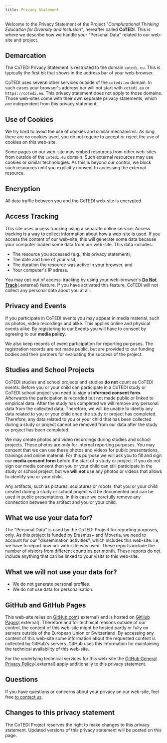 ```yaml
---
title: Privacy Statement
---
```


Welcome to the Privacy Statement of the Project *"Complutational Thinking Education for Diversity and Inclusion"*, hereafter called **CoTEDI**. This is where we describe how we handle your "Personal Data" related to our web-site and project. 

## Demarcation 

The CoTEDI Privacy Statement is restricted to the domain `cotedi.eu`. This 
is typically the first bit that shows in the address bar of your web-browser. 

CoTEDI uses several other services outside of the `cotedi.eu` domain. In such
cases your browser's address bar will not start with `cotedi.eu` or
`https://cotedi.eu`. This privacy statement does not apply to those domains. 
Those web-sites come with their own separate privacy statements, which are 
independent from this privacy statement.

## Use of Cookies

We try hard to avoid the use of cookies and similar mechanisms. As long there are no cookies used, you do not require to accept or reject the use of cookies on this web-site.

Some pages on our web-site may embed resources from other web-sites from 
outside of the `cotedi.eu` domain. Such external resources may use cookies or 
similar technologies. As this is beyond our control, we block such resources 
until you explicitly consent to accessing the external resource. 

## Encryption

All data traffic between you and the CoTEDI web-site is encrypted.

## Access Tracking

This site uses access tracking using a separate online service. 
Access tracking is a way to collect information about how a web-site 
is used. If you access the content of our web-site, this will generate 
some data because your computer loaded some data from our web-site. This data includes: 

- The resource you accessed (e.g., this privacy statement),
- The date and time of your visit,
- The duration the resource was active in your browser, and 
- Your computer's IP adress.

You may opt-out of access-tracking by using your web-browser's 
[**Do Not Track**](https://en.wikipedia.org/wiki/Do_Not_Track){.external}
feature. If you have activated this feature, CoTEDI will not collect any
personal data about you at all. 

## Privacy and Events

If you participate in CoTEDI events you may appear in media material, such as photos, video recordings and alike. This applies online and physical events alike. By registering to our Events you will have to consent by agreeing to our **media policy**.

We also keep records of event participation for reporting purposes. The registration records are not made public, but are provided to our funding bodies and their partners for evaluating the success of the project.

## Studies and School Projects

CoTEDI studies and school projects and studies **do not** count as CoTEDI 
events. Before you or your child can participate in a CoTEDI 
study or CoTEDI school project you need to sign a **informed consent form**.
Afterwards the participation is recorded but not made public or linked to
empirical data. After the study has completed we will remove any personal 
data from the collected data. Therefore, we will be unable to identiy 
any data related to you or your child once the study or project has completed. 
Therefore, any data related to you or your child that has been collected 
during a study or project cannot be removed from our data after the study or project has been completed.

We may create photos and video recordings during studies and school projects.
These photos are only for internal reporting purposes. You may consent that we
can use these photos and videos for public presentations, trainings and online 
material. For this purpose we will ask you to fill and sign our **media consent 
form** before the start of a study or project. If you do not sign our media 
consent then you or your child can still participate in the study or school 
project, but we **will not** use any photos or videos that allows to identify you or your child.

Any artifacts, such as pictures, sculptures or robots, that you or your child 
created during a study or school project will be documented and can be used in 
public presentations. In this case we carefully remove any connection between 
the artifact and you or your child.

## What we use your data for?

The "Personal Data" is used by the CoTEDI Project for reporting purposes, only. 
As this project is funded by Erasmus+ and Movetia, we need to account for our 
"dissemination activities", which includes this web-site. I.e, we have to 
report how our web-site was used. These reports include the number of 
visitors from different countries per month. These reports do not include
anything that can be linked to your visits to this web-site. 

## What we will not use your data for?

- We do not generate personal profiles. 
- We do not use data for personalisation.

## GitHub and GitHub Pages

This web-site relies on [GitHub.com](https://github.com){.external} and is hosted on [GitHub Pages](https://pages.github.com/){.external}. Therefore and
for technical reasons outside of our control, the content of this web-site might 
be hosted partly or fully on servers outside of the European Union or Switzerland. By accessing any content of this web-site some information about the requested content is collected by GitHub's servers. GitHub uses this information for maintaining the technical availability of this web-site. 

For the underlying technical services for this web-site the 
[GitHub General Privacy Policy](https://docs.github.com/en/site-policy/privacy-policies/github-general-privacy-statement){.external} 
apply additionally to this privacy statement.

## Questions

If you have questions or concerns about your privacy on our web-site, feel free [to contact us](/pages/contact/).

## Changes to this privacy statement

The CoTEDI Project reserves the right to make changes to this privacy statement. Updated versions of this privacy statement will be posted on this page.

